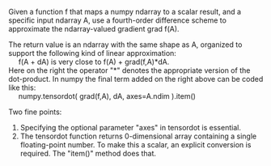 Given a function f that maps a numpy ndarray to a scalar result, and a specific input ndarray A, use a fourth-order difference scheme to approximate the ndarray-valued gradient grad f(A).

The return value is an ndarray with the same shape as A, organized to support the following kind of linear approximation:    
&nbsp;&nbsp;&nbsp;&nbsp;    f(A + dA) is very close to f(A) + grad(f,A)\*dA.    
Here on the right the operator "*" denotes the appropriate version of the dot-product. In numpy the final term added on the right above can be coded like this:    
&nbsp;&nbsp;&nbsp;&nbsp;    numpy.tensordot( grad(f,A), dA, axes=A.ndim ).item()
    
Two fine points:
1. Specifying the optional parameter "axes" in tensordot is essential.
2. The tensordot function returns 0-dimensional array containing a single floating-point number. To make this a scalar, an explicit conversion is required. The "item()" method does that.
